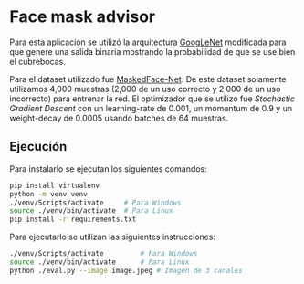 # Face mask advisor

Para esta aplicación se utilizó la arquitectura [GoogLeNet](https://arxiv.org/abs/1409.4842v1) modificada para que genere una salida binaria mostrando la probabilidad de que se use bien el cubrebocas.

Para el dataset utilizado fue [MaskedFace-Net](https://github.com/cabani/MaskedFace-Net). De este dataset solamente utilizamos 4,000 muestras (2,000 de un uso correcto y 2,000 de un uso incorrecto) para entrenar la red. El optimizador que se utilizo fue *Stochastic Gradient Descent* con un learning-rate de 0.001, un momentum de 0.9 y un weight-decay de 0.0005 usando batches de 64 muestras.

## Ejecución
Para instalarlo se ejecutan los siguientes comandos: 
```sh
pip install virtualenv
python -m venv venv
./venv/Scripts/activate		# Para Windows
source ./venv/bin/activate	# Para Linux
pip install -r requirements.txt
```
Para ejecutarlo se utilizan las siguientes instrucciones:
```sh
./venv/Scripts/activate			# Para Windows
source ./venv/bin/activate		# Para Linux
python ./eval.py --image image.jpeg	# Imagen de 3 canales
```